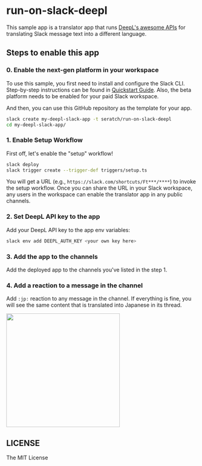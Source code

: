 # run-on-slack-deepl

This sample app is a translator app that runs
[DeepL's awesome APIs](https://www.deepl.com/en/docs-api) for translating Slack
message text into a different language.

## Steps to enable this app

### 0. Enable the next-gen platform in your workspace

To use this sample, you first need to install and configure the Slack CLI.
Step-by-step instructions can be found in
[Quickstart Guide](https://api.slack.com/future/quickstart). Also, the beta
platform needs to be enabled for your paid Slack workspace.

And then, you can use this GitHub repository as the template for your app.

```bash
slack create my-deepl-slack-app -t seratch/run-on-slack-deepl
cd my-deepl-slack-app/
```

### 1. Enable Setup Workflow

First off, let's enable the "setup" workflow!

```bash
slack deploy
slack trigger create --trigger-def triggers/setup.ts
```

You will get a URL (e.g., `https://slack.com/shortcuts/Ft***/****`) to invoke the setup workflow. Once you can share the URL in your Slack workspace, any users in the workspace can enable the translator app in any public channels.

### 2. Set DeepL API key to the app

Add your DeepL API key to the app env variables:

```bash
slack env add DEEPL_AUTH_KEY <your own key here>
```

### 3. Add the app to the channels

Add the deployed app to the channels you've listed in the step 1.

### 4. Add a reaction to a message in the channel

Add `:jp:` reaction to any message in the channel. If everything is fine, you
will see the same content that is translated into Japanese in its thread.

<img width="300" src="https://user-images.githubusercontent.com/19658/192277306-b3a2f431-1b8b-44e0-9b6a-224ca09a4b6e.png">

## LICENSE

The MIT License
